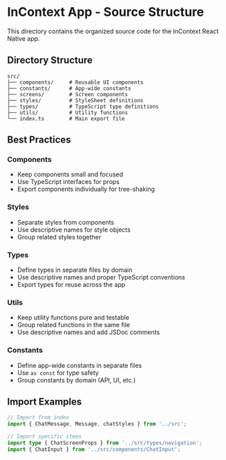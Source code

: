 # InContext App - Source Structure

This directory contains the organized source code for the InContext React Native app.

## Directory Structure

```
src/
├── components/     # Reusable UI components
├── constants/      # App-wide constants
├── screens/        # Screen components
├── styles/         # StyleSheet definitions
├── types/          # TypeScript type definitions
├── utils/          # Utility functions
└── index.ts        # Main export file
```

## Best Practices

### Components
- Keep components small and focused
- Use TypeScript interfaces for props
- Export components individually for tree-shaking

### Styles
- Separate styles from components
- Use descriptive names for style objects
- Group related styles together

### Types
- Define types in separate files by domain
- Use descriptive names and proper TypeScript conventions
- Export types for reuse across the app

### Utils
- Keep utility functions pure and testable
- Group related functions in the same file
- Use descriptive names and add JSDoc comments

### Constants
- Define app-wide constants in separate files
- Use `as const` for type safety
- Group constants by domain (API, UI, etc.)

## Import Examples

```typescript
// Import from index
import { ChatMessage, Message, chatStyles } from '../src';

// Import specific items
import type { ChatScreenProps } from '../src/types/navigation';
import { ChatInput } from '../src/components/ChatInput';
``` 